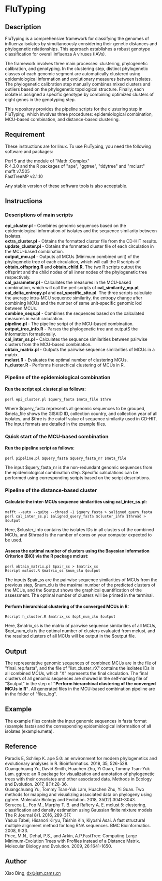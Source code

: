 # FluTyping
## Description
FluTyping is a comprehensive framework for classifying the genomes of influenza isolates by simultaneously considering their genetic distances and phylogenetic relationships. This approach establishes a robust genotype classification for overall influenza A viruses (IAVs).     
  
The framework involves three main processes: clustering, phylogenetic calibration, and genotyping. In the clustering step, distinct phylogenetic classes of each genomic segment are automatically clustered using epidemiological information and evolutionary measures between isolates. The phylogenetic calibration step manually combines mixed clusters and outliers based on the phylogenetic topological structure. Finally, each isolate is assigned a specific genotype by combining optimized clusters of eight genes in the genotyping step.    
  
This repository provides the pipeline scripts for the clustering step in FluTyping, which involves three procedures: epidemiological combination, MCU-based combination, and distance-based clustering.    

## Requirement  
These instructions are for linux. To use FluTyping, you need the following software and packages:  
  
Perl 5 and the module of "Math::Complex"  
R 4.3.0 and the R packages of "ape", "ggtree", "tidytree" and "mclust"      
mafft v7.505  
FastTreeMP v2.1.10   
  
Any stable version of these software tools is also acceptable.   

## Instructions
### Descriptions of main scripts
**epi_cluster.pl** - Combines genomic sequences based on the epidemiological information of isolates and the sequence similarity between isolates.    
**extra_cluster.pl** - Obtains the formatted cluster file from the CD-HIT results.    
**update_cluster.pl** - Obtains the formatted cluster file of each circulation in the MCU-based combination.         
**output_mcu.pl** - Outputs all MCUs (Minimum combined unit) of the phylogenetic tree of each circulation, which will call the R scripts of **obtain_offspring.R** and **obtain_child.R**. The two R scripts output the offsprint and the child nodes of all inner nodes of the phylogenetic tree respectively.     
**cal_parameter.pl** - Calculates the measures in the MCU-based combination, which will call the perl scripts of **cal_similarity_mp.pl**, **cal_delta_entropy.pl** and **cal_specific_site.pl**. The three scripts calculate the average intra-MCU sequence similarity, the entropy change after combining MCUs and the number of same unit-specific genomic loci between MCUs.    
**combine_seqs.pl** - Combines the sequences based on the calculated measures in each circulation.  
**pipeline.pl** - The pipeline script of the MCU-based combination.  
**output_tree_info.R** - Parses the phylogenetic tree and outputS the information formationally.  
**cal_inter_ss.pl** - Calculates the sequence similarities between pairwise clusters from the MCU-based combination.  
**obtain_matrix.pl** - Outputs the pairwise sequence similarities of MCUs in a matrix.  
**mclust.R** - Evaluates the optimal number of clustering MCUs.  
**h_cluster.R** - Performs hierarchical clustering of MCUs in R.    
  

### Pipeline of the epidemiological combination  
#### Run the script epi_cluster.pl as follows:
     
`perl epi_cluster.pl $query_fasta $meta_file $thre`  
  
Where $query_fasta represents all genomic sequences to be grouped, $meta_file shows the GISAID ID, collection country, and collection year of all isolates, and $thre is the cutoff value of sequence similarity used in CD-HIT. The input formats are detailed in the example files.
     
  
  
### Quick start of the MCU-based combination  
#### Run the pipeline script as follows:  
  
`perl pipeline.pl $query_fasta $query_fasta_nr $meta_file`  
  
The input $query_fasta_nr is the non-redundant genomic sequences from the epidemiological combination step. Specific calculations can be performed using corresponding scripts based on the script descriptions.  

### Pipeline of the distance-based cluster  
#### Calculate the inter-MCUs sequence similarities using cal_inter_ss.pl:  
  
`mafft --auto --quite --thread -1 $query_fasta > $aligned_query_fasta`  
`perl cal_inter_ss.pl $aligned_query_fasta $cluster_info $thread > $output`  
  
Here, $cluster_info contains the isolates IDs in all clusters of the combined MCUs, and $thread is the number of cores on your computer expected to be used.
  
#### Assess the optimal number of clusters using the Bayesian Information Criterion (BIC) via the R package mclust:    
  
`perl obtain_matrix.pl $pair_ss > $matrix_ss`  
`Rscript mclust.R $matrix_ss $num_clu $output`
  
The inputs $pair_ss are the pairwise sequence similarities of MCUs from the previous step, $num_clu is the maximal number of the predicted clusters of the MCUs, and the $output shows the graphical quantification of the assessment. The optimal number of clusters will be printed in the terminal.
  
#### Perform hierarchical clustering of the converged MCUs in R:  
  
`Rscript h_cluster.R $matrix_ss $opt_num_clu $output`
  
Here, $matrix_ss is the matrix of pairwise sequence similarities of all MCUs, $opt_num_clu is the optimal number of clusters evaluated from mclust, and the resulted clusters of all MCUs will be output in the $output file.  
    
## Output  

The representative genomic sequences of combined MCUs are in the file of "final_rep.fasta", and the file of "list_cluster_rX" contains the isolates IDs in all combined MCUs, which "X" represents the final circulation. The final clusters of all genomic sequences are showed in the self-naming file of "$output" in the step of **"Perform hierarchical clustering of the converged MCUs in R"**. All generated files in the MCU-based combination pipeline are in the folder of "files_log".  
  

## Example  
The example files contain the input genomic sequences in fasta format (example.fasta) and the corresponding epidemiological informaition of all isolates (example.meta).  

## Reference  
  
Paradis E, Schliep K. ape 5.0: an environment for modern phylogenetics and evolutionary analyses in R. Bioinformatics. 2019, 35, 526-528.  
Guangchuang Yu, David Smith, Huachen Zhu, Yi Guan, Tommy Tsan-Yuk Lam. ggtree: an R package for visualization and annotation of phylogenetic trees with their covariates and other associated data. Methods in Ecology and Evolution. 2017, 8(1):28-36.  
Guangchuang Yu, Tommy Tsan-Yuk Lam, Huachen Zhu, Yi Guan. Two methods for mapping and visualizing associated data on phylogeny using ggtree. Molecular Biology and Evolution. 2018, 35(12):3041-3043.  
Scrucca L., Fop M., Murphy T. B. and Raftery A. E. mclust 5: clustering, classification and density estimation using Gaussian finite mixture models The R Journal 8/1. 2016, 289-317.  
Yasuo Tabei, Hisanori Kiryu, Taishin Kin, Kiyoshi Asai. A fast structural multiple alignment method for long RNA sequences. BMC Bioinformatics. 2008, 9:33.  
Price, M.N., Dehal, P.S., and Arkin, A.P.FastTree: Computing Large Minimum-Evolution Trees with Profiles instead of a Distance Matrix. Molecular Biology and Evolution. 2009, 26:1641-1650.  
  
## Author
Xiao Ding, dx@ism.cams.cn
